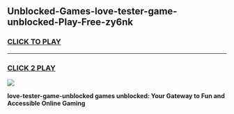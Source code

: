 
## Unblocked-Games-love-tester-game-unblocked-Play-Free-zy6nk
<h3>
<a href="https://premium76.site?title=love-tester-game-unblocked&ref=18A1">CLICK TO PLAY</a></h3>
<hr>

<h3>
<a href="https://premium76.site?title=love-tester-game-unblocked&ref=18A1">CLICK 2 PLAY</a>
  
</h3>

<a href="https://premium76.site?title=love-tester-game-unblocked&ref=18A1"><img src="https://clearcache.store/games.png"></a>


**love-tester-game-unblocked games unblocked: Your Gateway to Fun and Accessible Online Gaming**
